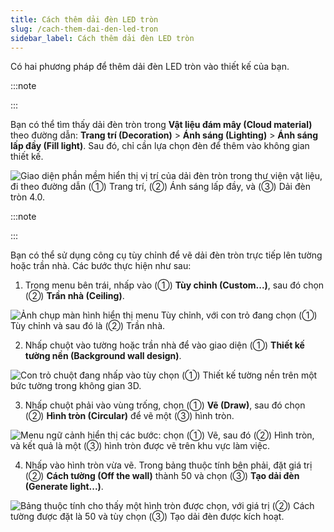 ```yaml
---
title: Cách thêm dải đèn LED tròn
slug: /cach-them-dai-den-led-tron
sidebar_label: Cách thêm dải đèn LED tròn
---
```


Có hai phương pháp để thêm dải đèn LED tròn vào thiết kế của bạn.

:::note

:::

Bạn có thể tìm thấy dải đèn tròn trong **Vật liệu đám mây (Cloud material)** theo đường dẫn: **Trang trí (Decoration)** > **Ánh sáng (Lighting)** > **Ánh sáng lấp đầy (Fill light)**. Sau đó, chỉ cần lựa chọn đèn để thêm vào không gian thiết kế.

![Giao diện phần mềm hiển thị vị trí của dải đèn tròn trong thư viện vật liệu, đi theo đường dẫn (①) Trang trí, (②) Ánh sáng lấp đầy, và (③) Dải đèn tròn 4.0.](https://storage.googleapis.com/jegavn_kb/image_jegavn/152.1.png)

:::note

:::

Bạn có thể sử dụng công cụ tùy chỉnh để vẽ dải đèn tròn trực tiếp lên tường hoặc trần nhà. Các bước thực hiện như sau:

1. Trong menu bên trái, nhấp vào (①) **Tùy chỉnh (Custom...)**, sau đó chọn (②) **Trần nhà (Ceiling)**.

![Ảnh chụp màn hình hiển thị menu Tùy chỉnh, với con trỏ đang chọn (①) Tùy chỉnh và sau đó là (②) Trần nhà.](https://storage.googleapis.com/jegavn_kb/image_jegavn/152.2.png)

2. Nhấp chuột vào tường hoặc trần nhà để vào giao diện (①) **Thiết kế tường nền (Background wall design)**.

![Con trỏ chuột đang nhấp vào tùy chọn (①) Thiết kế tường nền trên một bức tường trong không gian 3D.](https://storage.googleapis.com/jegavn_kb/image_jegavn/152.3.png)

3. Nhấp chuột phải vào vùng trống, chọn (①) **Vẽ (Draw)**, sau đó chọn (②) **Hình tròn (Circular)** để vẽ một (③) hình tròn.

![Menu ngữ cảnh hiển thị các bước: chọn (①) Vẽ, sau đó (②) Hình tròn, và kết quả là một (③) hình tròn được vẽ trên khu vực làm việc.](https://storage.googleapis.com/jegavn_kb/image_jegavn/152.4.png)

4. Nhấp vào hình tròn vừa vẽ. Trong bảng thuộc tính bên phải, đặt giá trị (②) **Cách tường (Off the wall)** thành 50 và chọn (③) **Tạo dải đèn (Generate light...)**.

![Bảng thuộc tính cho thấy một hình tròn được chọn, với giá trị (②) Cách tường được đặt là 50 và tùy chọn (③) Tạo dải đèn được kích hoạt.](https://storage.googleapis.com/jegavn_kb/image_jegavn/152.5.png)